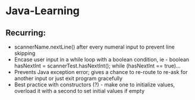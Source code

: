 # Java-Learning

## Recurring:

* scannerName.nextLine() after every numeral input to prevent line skipping
* Encase user input in a while loop with a boolean condition, ie - boolean hasNextInt = scannerTest.hasNextInt(); while (hasNextInt ==  true)...
* Prevents Java exception error; gives a chance to re-route to re-ask for another input or just exit program gracefully
* Best practice with constructors (?) - make one to initialize values, overload it with a second to set initial values if empty
